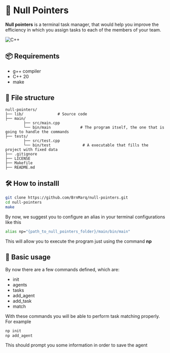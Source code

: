 # 📌 Null Pointers

**Null pointers** is a terminal task manager, that would help you improve the efficiency in which you assign tasks to each of the members of your team.

![C++](https://img.shields.io/badge/c++-%2300599C.svg?style=for-the-badge&logo=c%2B%2B&logoColor=white)

## 📦 Requirements

- g++ compiler
- C++ 20
- make

## 📂 File structure

```
null-pointers/
├── lib/               # Source code
├── main/
        ├── src/main.cpp
        └── bin/main             # The program itself, the one that is going to handle the commands
├── tests/
        ├── src/test.cpp
        └── bin/test              # A executable that fills the project with fixed data
├── .gitignore
├── LICENSE
├── Makefile
├── README.md
```

## 🛠️ How to installl

```bash
git clone https://github.com/BrnMarq/null-pointers.git
cd null-pointers
make
```

By now, we suggest you to configure an alias in your terminal configurations like this

```bash
alias np="{path_to_null_pointers_folder}/main/bin/main"
```

This will allow you to execute the program just using the command **np**

## 🏁 Basic usage

By now there are a few commands defined, which are:

- init
- agents
- tasks
- add_agent
- add_task
- match

With these commands you will be able to perform task matching properly. For example

```bash
np init
np add_agent
```

This should prompt you some information in order to save the agent
